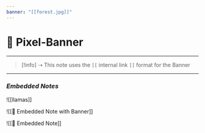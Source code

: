 ```yaml
---
banner: "[[forest.jpg]]"
---
```


  # 🚩 Pixel-Banner

---

> [!info] ⇢ This note uses the `[[` internal link `]]` format for the Banner

---
### *Embedded Notes*

![[llamas]]

![[📜 Embedded Note with Banner]]

![[📃 Embedded Note]]

